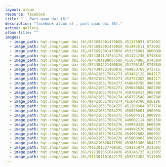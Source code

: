 ```yaml
---
layout: album
resource: facebook
title: " - Part quan dai (6)"
description: "facebook album of , part quan dai (6)."
active: gallery
album-title: ""
images:
  - image_path: hqt.shop/quan dai (6)/873692001470058_451379891_873692151470043_1009466160846601219_n.jpg
  - image_path: hqt.shop/quan dai (6)/873692001470058_451443511_873692188136706_610881847985800344_n.jpg
  - image_path: hqt.shop/quan dai (6)/873692001470058_453158801_880800684092523_2297470394099837619_n.jpg
  - image_path: hqt.shop/quan dai (6)/874384174734174_451324746_874384591400799_6797929585830290940_n.jpg
  - image_path: hqt.shop/quan dai (6)/874384188067506_451634985_874384601400798_7886738219822381458_n.jpg
  - image_path: hqt.shop/quan dai (6)/874384221400836_451796109_874384661400792_5833344096451951053_n.jpg
  - image_path: hqt.shop/quan dai (6)/874384221400836_469050769_972715768234347_5412634409369622721_n.jpg
  - image_path: hqt.shop/quan dai (6)/884216517084273_453482128_884217200417538_7214695235511519061_n.jpg
  - image_path: hqt.shop/quan dai (6)/884216517084273_453752305_884217333750858_6839763587802156948_n.jpg
  - image_path: hqt.shop/quan dai (6)/884216517084273_458640798_908708591301732_5305438545335232624_n.jpg
  - image_path: hqt.shop/quan dai (6)/884216517084273_459049684_908708567968401_7596719028139318879_n.jpg
  - image_path: hqt.shop/quan dai (6)/884216517084274_458708417_908708501301741_7915619463880384387_n.jpg
  - image_path: hqt.shop/quan dai (6)/884216517084274_458772548_908708557968402_4273851558893203187_n.jpg
  - image_path: hqt.shop/quan dai (6)/884216517084274_461648790_926186786220579_2288799754396031793_n.jpg
  - image_path: hqt.shop/quan dai (6)/884216517084275_451389904_873774608128464_3908309898633013301_n.jpg
  - image_path: hqt.shop/quan dai (6)/884216517084275_455036601_890993469739911_8269747439348918524_n.jpg
  - image_path: hqt.shop/quan dai (6)/884216517084275_455604511_890993439739914_7077771330186112297_n.jpg
  - image_path: hqt.shop/quan dai (6)/884216517084276_449602114_865156862323572_1451680700299602839_n.jpg
  - image_path: hqt.shop/quan dai (6)/884216517084276_449940326_866939448811980_7502947266215594535_n.jpg
  - image_path: hqt.shop/quan dai (6)/884216517084276_449942576_866939385478653_5246153940348591125_n.jpg
  - image_path: hqt.shop/quan dai (6)/884216517084276_454992608_890992709739987_1272342920434728761_n.jpg
  - image_path: hqt.shop/quan dai (6)/884216517084276_455060987_890992649739993_5942679721851381278_n.jpg
  - image_path: hqt.shop/quan dai (6)/884216620417596_453651380_884217307084194_7463759846249161636_n.jpg
  - image_path: hqt.shop/quan dai (6)/911301527709105_459223874_911305537708704_8174515027682358221_n.jpg
  - image_path: hqt.shop/quan dai (6)/911301551042436_459246735_911305567708701_888332655691887210_n.jpg
  - image_path: hqt.shop/quan dai (6)/911304161042175_459257482_911305607708697_3906118054327170354_n.jpg
---
```

